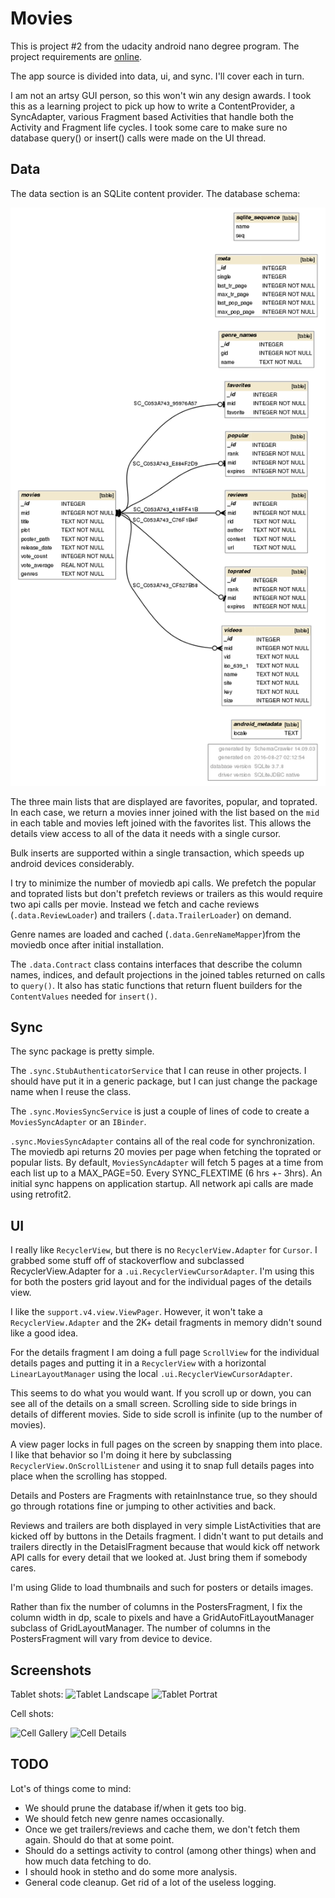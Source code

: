 # Movies

This is project #2 from the udacity android nano degree program. The project requirements are
[online](https://goo.gl/EpF3N2).

The app source is divided into data, ui, and sync. I'll cover each in turn.

I am not an artsy GUI person, so this won't win any design awards. I took this as a learning
project to pick up how to write a ContentProvider, a SyncAdapter, various Fragment based
Activities that handle both the Activity and Fragment life cycles.  I took some care
to make sure no database query() or insert() calls were made on the UI thread.

## Data

 The data section is an SQLite content provider. The database schema:

 ![Schema](./images/schema.png)

The three main lists that are displayed are favorites, popular, and toprated. In each case,
we return a movies inner joined with the list based on the `mid` in each table and
movies left joined with the favorites list. This allows the details view access to all of the
 data it needs with a single cursor.

Bulk inserts are supported within a single transaction, which speeds up android devices
considerably.

I try to minimize the number of moviedb api calls. We prefetch the popular and toprated lists
but don't prefetch reviews or trailers as this would require two api calls per movie. Instead
we fetch and cache reviews (`.data.ReviewLoader`) and trailers (`.data.TrailerLoader`) on demand.

Genre names are loaded and cached (`.data.GenreNameMapper`)from the moviedb once after
initial installation.

The `.data.Contract` class contains interfaces that describe the column names, indices, and
default projections in the joined tables returned on calls to `query()`. It also has static
 functions that return fluent builders for the `ContentValues` needed for `insert()`.


## Sync

The sync package is pretty simple.

The `.sync.StubAuthenticatorService`  that I can reuse in other projects. I should have put it
 in a generic package, but I can just change the package name when I reuse the class.

The `.sync.MoviesSyncService` is just a couple of lines of code to create a `MoviesSyncAdapter` or
 an `IBinder`.

`.sync.MoviesSyncAdapter` contains all of the real code for synchronization. The moviedb api
returns 20 movies per page when fetching the toprated or popular lists. By default,
`MoviesSyncAdapter` will fetch 5 pages at a time from each list up to a MAX_PAGE=50. Every
SYNC_FLEXTIME (6 hrs +- 3hrs). An initial sync happens on application startup. All network
api calls are made using retrofit2.



## UI

I really like `RecyclerView`, but there is no `RecyclerView.Adapter` for `Cursor`. I grabbed
some stuff off of stackoverflow and subclassed RecyclerView.Adapter for a
`.ui.RecyclerViewCursorAdapter`.  I'm using this for both the posters grid layout and for
 the individual pages of the details view.

I like the `support.v4.view.ViewPager`. However, it won't take a `RecyclerView.Adapter` and the
2K+ detail fragments in memory didn't sound like a good idea.

For the details fragment I am doing a full page `ScrollView` for the individual details pages
 and putting it in a `RecyclerView` with a horizontal `LinearLayoutManager`
using the local `.ui.RecyclerViewCursorAdapter`.

This seems to do what you would want. If you scroll up or down, you can see all of the
details on a small screen. Scrolling side to side brings in details of different movies.
Side to side scroll is infinite (up to the number of movies).

A view pager locks in full pages on the screen by snapping them into place. I like that behavior
so I'm doing it here by subclassing `RecyclerView.OnScrollListener` and using it to snap
full details pages into place when the scrolling has stopped.

Details and Posters are Fragments with retainInstance true, so they should go through rotations
fine or jumping to other activities and back.

Reviews and trailers are both displayed in very simple ListActivities that are kicked off by
buttons in the Details fragment. I didn't want to put details and trailers directly in the
DetaislFragment because that would kick off network API calls for every detail that we
looked at. Just bring them if somebody cares.

I'm using Glide to load thumbnails and such for posters or details images.

Rather than fix the number of columns in the PostersFragment, I fix the column width in dp,
scale to pixels and have a GridAutoFitLayoutManager subclass of GridLayoutManager. The number
of columns in the PostersFragment will vary from device to device.

## Screenshots

Tablet shots:
![Tablet Landscape](http://vaitls.com/share/small_img620.png)
![Tablet Portrat](http://vaitls.com/share/small_img642.png )

Cell shots:

![Cell Gallery](http://vaitls.com/share/small_img722.png)
![Cell Details](http://vaitls.com/share/small_img733.png)


## TODO


Lot's of things come to mind:

* We should prune the database if/when it gets too big.
* We should fetch new genre names occasionally.
* Once we get trailers/reviews and cache them, we don't fetch them again. Should
  do that at some point.
* Should do a settings activity to control (among other things) when and how much data
  fetching to do.
* I should hook in stetho and do some more analysis.
* General code cleanup. Get rid of a lot of the useless logging.

